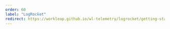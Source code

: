 ```yaml
---
order: 60
label: "LogRocket"
redirect: https://workleap.github.io/wl-telemetry/logrocket/getting-started/
---
```

